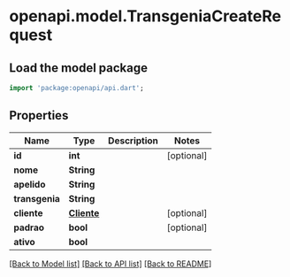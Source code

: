 # openapi.model.TransgeniaCreateRequest

## Load the model package
```dart
import 'package:openapi/api.dart';
```

## Properties
Name | Type | Description | Notes
------------ | ------------- | ------------- | -------------
**id** | **int** |  | [optional] 
**nome** | **String** |  | 
**apelido** | **String** |  | 
**transgenia** | **String** |  | 
**cliente** | [**Cliente**](Cliente.md) |  | [optional] 
**padrao** | **bool** |  | [optional] 
**ativo** | **bool** |  | 

[[Back to Model list]](../README.md#documentation-for-models) [[Back to API list]](../README.md#documentation-for-api-endpoints) [[Back to README]](../README.md)


